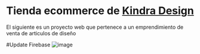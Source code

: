 # Tienda ecommerce de [Kindra Design](https://www.instagram.com/kindradesign/)
El siguiente es un proyecto web que pertenece a un emprendimiento de venta de articulos de diseño


#Update Firebase
![image](https://i.ibb.co/y5bh96R/kindra.gif)

